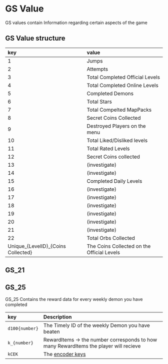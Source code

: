 # GS Value

GS values contain Information regarding certain aspects of the game

## GS Value structure

| key | value |
|:----|:------|
| 1 | Jumps |
| 2 | Attempts |
| 3 | Total Completed Official Levels |
| 4 | Total Completed Online Levels |
| 5 | Completed Demons |
| 6 | Total Stars |
| 7 | Total Compelted MapPacks |
| 8 | Secret Coins Collected |
| 9 | Destroyed Players on the menu |
| 10 | Total Liked/Disliked levels |
| 11 | Total Rated Levels |
| 12 | Secret Coins collected |
| 13 | (investigate) |
| 14 | (investigate) |
| 15 | Completed Daily Levels |
| 16 | (investigate) |
| 17 | (investigate) |
| 18 | (investigate) |
| 19 | (investigate) |
| 20 | (investigate) |
| 21 | (investigate) |
| 22 | Total Orbs Collected |
| Unique_{LevelID}_{Coins Collected} | The Coins Collected on the Official Levels


## GS_21

## GS_25

GS_25 Contains the reward data for every weekly demon you have completed

| key | Description |
|:----|:------|
| `d100{number}` | The Timely ID of the weekly Demon you have beaten |
| `k_{number}` | RewardItems -> the number corresponds to how many RewardItems the player will recieve |
| `kCEK` | The [encoder keys](/resources/client/gamesave/kCEK?id=kcek-8-and-9-structure)